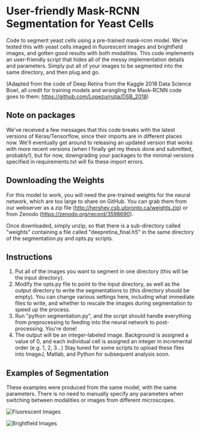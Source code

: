# User-friendly Mask-RCNN Segmentation for Yeast Cells

Code to segment yeast cells using a pre-trained mask-rcnn model. We've tested this with yeast cells imaged in fluorescent images and brightfield images, and gotten good results with both modalities. This code implements an user-friendly script that hides all of the messy implementation details and parameters. Simply put all of your images to be segmented into the same directory, and then plug and go. 

(Adapted from the code of Deep Retina from the Kaggle 2018 Data Science Bowl, all credit for training models and wrangling the Mask-RCNN code goes to them: https://github.com/Lopezurrutia/DSB_2018)

## Note on packages
We've received a few messages that this code breaks with the latest versions of Keras/Tensorflow, since their imports are in different places now. We'll eventually get around to releasing an updated version that works with more recent versions (when I finally get my thesis done and submitted, probably!), but for now, downgrading your packages to the minimal versions specified in requirements.txt will fix these import errors.

## Downloading the Weights
For this model to work, you will need the pre-trained weights for the neural network, which are too large to share on GitHub. You can grab them from our webserver as a zip file (http://hershey.csb.utoronto.ca/weights.zip) or from Zenodo (https://zenodo.org/record/3598690).

Once downloaded, simply unzip, so that there is a sub-directory called "weights" containing a file called "deepretina_final.h5" in the same directory of the segmentation.py and opts.py scripts. 

## Instructions
1. Put all of the images you want to segment in one directory (this will be the input directory).
2. Modify the opts.py file to point to the input directory, as well as the output directory to write the segmentations to (this directory should be empty). You can change various settings here, including what immediate files to write, and whether to rescale the images during segmentation to speed up the process.
3. Run "python segmentation.py", and the script should handle everything from preprocessing to feeding into the neural network to post-processing. You're done! 
4. The output will be an integer-labeled image. Background is assigned a value of 0, and each individual cell is assigned an integer in incremental order (e.g. 1, 2, 3...) Stay tuned for some scripts to upload these files into ImageJ, Matlab, and Python for subsequent analysis soon.

## Examples of Segmentation

These examples were produced from the same model, with the same parameters. There is no need to manually specify any parameters when switching between modalities or images from different microscopes. 

![Fluorescent Images](fluorescent_seg.png)

![Brightfield Images](brightfield_seg.png)
